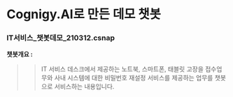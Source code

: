 # Cognigy.AI로 만든 데모 챗봇

### IT서비스_챗봇데모_210312.csnap
**챗봇개요 :** 
>> IT 서비스 데스크에서 제공하는 노트북, 스마트폰, 태블릿 고장을 접수업무와 
>> 사내 시스템에 대한 비밀번호 재설정 서비스를 제공하는 업무를 챗봇으로 서비스하는 내용입니다.